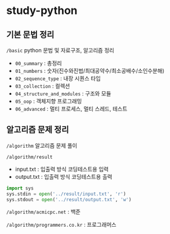 # study-python

## 기본 문법 정리

`/basic` python 문법 및 자료구조, 알고리즘 정리

- `00_summary` : 총정리
- `01_numbers` : 숫자(진수와진법/최대공약수/최소공배수/소인수분해)
- `02_sequence_type` : 내장 시퀀스 타입
- `03_collection` : 컬렉션
- `04_structure_and_modules` : 구조와 모듈
- `05_oop` : 객체지향 프로그래밍
- `06_advanced` : 멀티 프로세스, 멀티 스레드, 테스트
## 알고리즘 문제 정리
`/algorithm` 알고리즘 문제 풀이

`/algorithm/result`

- input.txt : 입출력 방식 코딩테스트용 입력
- output.txt : 입출력 방식 코딩테스트용 출력

```python
import sys
sys.stdin = open('../result/input.txt', 'r')
sys.stdout = open('../result/output.txt', 'w')
```

`/algorithm/acmicpc.net` : 백준

`/algorithm/programmers.co.kr` : 프로그래머스

